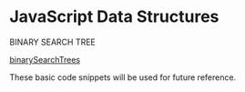 # JavaScript Data Structures

BINARY SEARCH TREE

[binarySearchTrees](https://dev.to/jenshaw/the-basics-of-binary-trees-2kf8)

These basic code snippets will be used for future reference.